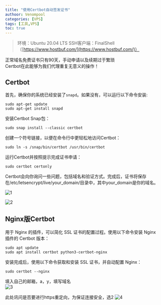 ```yaml
---
title: "使用Certbot自动签发证书"
authoor: Venompool
categories: [VPS]
tags: [工具,VPS]
toc: true
---
```

>环境：Ubuntu 20.04 LTS
>SSH客户端：FinalShell（[https://www.hostbuf.com/](https://www.hostbuf.com/)）
  
正常域名免费证书只有90天，手动申请以及续期过于繁琐  
Certbot在此能够为我们代理重复无意义的操作！

## Certbot

首先，确保你的系统已经安装了`snapd`。如果没有，可以运行以下命令安装:
```
sudo apt-get update
sudo apt-get install snapd
```
  
安装Certbot Snap包：
```
sudo snap install --classic certbot
```
  
创建一个符号链接，以便在命令行中更轻松地访问Certbot：
```
sudo ln -s /snap/bin/certbot /usr/bin/certbot
```
  
运行Certbot并按照提示完成证书申请：
```
sudo certbot certonly
```
  
Certbot会向你询问一些问题，包括域名和验证方式。完成后，证书将保存在/etc/letsencrypt/live/your_domain/目录中，其中your_domain是你的域名。  
  
![1](https://image.venompool.fun/blog.v.fun/231211/1.png)  
  
![2](https://image.venompool.fun/blog.v.fun/231211/2.png)

## Nginx版Certbot

用于 Nginx 的插件，可以简化 SSL 证书的配置过程。使用以下命令安装 Nginx 插件的 Certbot 版本：
```
sudo apt update
sudo apt install certbot python3-certbot-nginx
```
安装完成后，使用以下命令获取和安装 SSL 证书，并自动配置 Nginx：
```
sudo certbot --nginx
```

填入自己的邮箱，a，y，填写域名  
![3](https://image.venompool.fun/blog.v.fun/231211/3.png)  
  
此处讯问是否要进行https重定向，为保证连接安全，选2
![4](https://image.venompool.fun/blog.v.fun/231211/4.png)